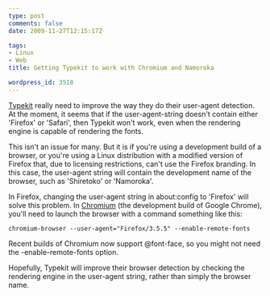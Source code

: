 ```yaml
---
type: post
comments: false
date: 2009-11-27T12:15:17Z

tags:
- Linux
- Web
title: Getting Typekit to work with Chromium and Namoroka

wordpress_id: 3518
---
```


[Typekit](http://www.typekit.com) really need to improve the way they do their user-agent detection. At the moment, it seems that if the user-agent-string doesn't contain either 'Firefox' or 'Safari', then Typekit won't work, even when the rendering engine is capable of rendering the fonts.

This isn't an issue for many. But it is if you're using a development build of a browser, or you're using a Linux distribution with a modified version of Firefox that, due to licensing restrictions, can't use the Firefox branding. In this case, the user-agent string will contain the development name of the browser, such as 'Shiretoko' or 'Namoroka'.

In Firefox, changing the user-agent string in about:config to 'Firefox' will solve this problem. In [Chromium](http://code.google.com/chromium/) (the development build of Google Chrome), you'll need to launch the browser with a command something like this:

`chromium-browser --user-agent="Firefox/3.5.5" --enable-remote-fonts`

Recent builds of Chromium now support @font-face, so you might not need the -enable-remote-fonts option.

Hopefully, Typekit will improve their browser detection by checking the rendering engine in the user-agent string, rather than simply the browser name.
